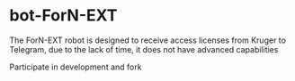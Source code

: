 # bot-ForN-EXT



The ForN-EXT robot is designed to receive access licenses from Kruger to Telegram, due to the lack of time, it does not have advanced capabilities


Participate in development and fork
